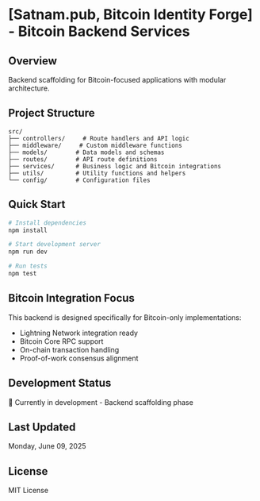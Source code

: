 # [Satnam.pub, Bitcoin Identity Forge] - Bitcoin Backend Services

## Overview

Backend scaffolding for Bitcoin-focused applications with modular architecture.

## Project Structure

```
src/
├── controllers/     # Route handlers and API logic
├── middleware/     # Custom middleware functions
├── models/        # Data models and schemas
├── routes/        # API route definitions
├── services/      # Business logic and Bitcoin integrations
├── utils/         # Utility functions and helpers
└── config/        # Configuration files
```

## Quick Start

```bash
# Install dependencies
npm install

# Start development server
npm run dev

# Run tests
npm test
```

## Bitcoin Integration Focus

This backend is designed specifically for Bitcoin-only implementations:

- Lightning Network integration ready
- Bitcoin Core RPC support
- On-chain transaction handling
- Proof-of-work consensus alignment

## Development Status

🚧 Currently in development - Backend scaffolding phase

## Last Updated

Monday, June 09, 2025

## License

MIT License
